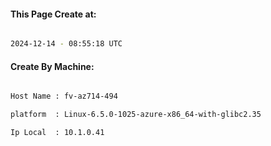 
   
#### This Page Create at:

```bash

2024-12-14 - 08:55:18 UTC

```

#### Create By Machine:

```bash

Host Name : fv-az714-494

platform  : Linux-6.5.0-1025-azure-x86_64-with-glibc2.35

Ip Local  : 10.1.0.41

```

